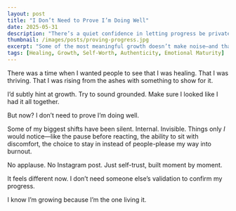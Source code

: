 ```yaml
---
layout: post
title: "I Don’t Need to Prove I’m Doing Well"
date: 2025-05-31
description: "There’s a quiet confidence in letting progress be private."
thumbnail: /images/posts/proving-progress.jpg
excerpt: "Some of the most meaningful growth doesn’t make noise—and that’s okay. I know I’m healing because I feel it, not because I prove it."
tags: [Healing, Growth, Self-Worth, Authenticity, Emotional Maturity]
---
```


There was a time when I wanted people to see that I was healing. That I was thriving. That I was rising from the ashes with something to show for it.

I’d subtly hint at growth. Try to sound grounded. Make sure I looked like I had it all together.

But now? I don’t need to prove I’m doing well.

Some of my biggest shifts have been silent. Internal. Invisible. Things only *I* would notice—like the pause before reacting, the ability to sit with discomfort, the choice to stay in instead of people-please my way into burnout.

No applause. No Instagram post. Just self-trust, built moment by moment.

It feels different now. I don’t need someone else’s validation to confirm my progress.

I know I’m growing because I’m the one living it.
